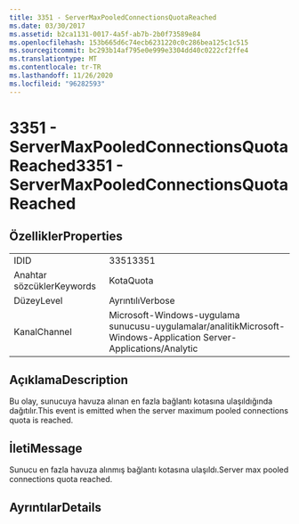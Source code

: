 ```yaml
---
title: 3351 - ServerMaxPooledConnectionsQuotaReached
ms.date: 03/30/2017
ms.assetid: b2ca1131-0017-4a5f-ab7b-2b0f73589e84
ms.openlocfilehash: 153b665d6c74ecb6231220c0c286bea125c1c515
ms.sourcegitcommit: bc293b14af795e0e999e3304dd40c0222cf2ffe4
ms.translationtype: MT
ms.contentlocale: tr-TR
ms.lasthandoff: 11/26/2020
ms.locfileid: "96282593"
---
```

# <a name="3351---servermaxpooledconnectionsquotareached"></a><span data-ttu-id="e8885-102">3351 - ServerMaxPooledConnectionsQuotaReached</span><span class="sxs-lookup"><span data-stu-id="e8885-102">3351 - ServerMaxPooledConnectionsQuotaReached</span></span>

## <a name="properties"></a><span data-ttu-id="e8885-103">Özellikler</span><span class="sxs-lookup"><span data-stu-id="e8885-103">Properties</span></span>  
  
|||  
|-|-|  
|<span data-ttu-id="e8885-104">ID</span><span class="sxs-lookup"><span data-stu-id="e8885-104">ID</span></span>|<span data-ttu-id="e8885-105">3351</span><span class="sxs-lookup"><span data-stu-id="e8885-105">3351</span></span>|  
|<span data-ttu-id="e8885-106">Anahtar sözcükler</span><span class="sxs-lookup"><span data-stu-id="e8885-106">Keywords</span></span>|<span data-ttu-id="e8885-107">Kota</span><span class="sxs-lookup"><span data-stu-id="e8885-107">Quota</span></span>|  
|<span data-ttu-id="e8885-108">Düzey</span><span class="sxs-lookup"><span data-stu-id="e8885-108">Level</span></span>|<span data-ttu-id="e8885-109">Ayrıntılı</span><span class="sxs-lookup"><span data-stu-id="e8885-109">Verbose</span></span>|  
|<span data-ttu-id="e8885-110">Kanal</span><span class="sxs-lookup"><span data-stu-id="e8885-110">Channel</span></span>|<span data-ttu-id="e8885-111">Microsoft-Windows-uygulama sunucusu-uygulamalar/analitik</span><span class="sxs-lookup"><span data-stu-id="e8885-111">Microsoft-Windows-Application Server-Applications/Analytic</span></span>|  
  
## <a name="description"></a><span data-ttu-id="e8885-112">Açıklama</span><span class="sxs-lookup"><span data-stu-id="e8885-112">Description</span></span>  

 <span data-ttu-id="e8885-113">Bu olay, sunucuya havuza alınan en fazla bağlantı kotasına ulaşıldığında dağıtılır.</span><span class="sxs-lookup"><span data-stu-id="e8885-113">This event is emitted when the server maximum pooled connections quota is reached.</span></span>  
  
## <a name="message"></a><span data-ttu-id="e8885-114">İleti</span><span class="sxs-lookup"><span data-stu-id="e8885-114">Message</span></span>  

 <span data-ttu-id="e8885-115">Sunucu en fazla havuza alınmış bağlantı kotasına ulaşıldı.</span><span class="sxs-lookup"><span data-stu-id="e8885-115">Server max pooled connections quota reached.</span></span>  
  
## <a name="details"></a><span data-ttu-id="e8885-116">Ayrıntılar</span><span class="sxs-lookup"><span data-stu-id="e8885-116">Details</span></span>
